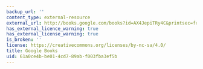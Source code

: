 ```yaml
---
backup_url: ''
content_type: external-resource
external_url: http://books.google.com/books?id=AX4JepiTRy4C&printsec=frontcover
has_external_licence_warning: true
has_external_license_warning: true
is_broken: ''
license: https://creativecommons.org/licenses/by-nc-sa/4.0/
title: Google Books
uid: 61a0ce4b-be01-4cd7-89ab-f003fba3ef5b
---
```

